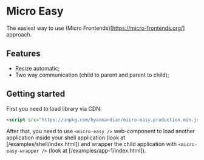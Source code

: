 # Micro Easy

The easiest way to use (Micro Frontends)[https://micro-frontends.org/] approach.

## Features

- Resize automatic;
- Two way communication (child to parent and parent to child);

## Getting started

First you need to load library via CDN:

```html
<script src="https://unpkg.com/hyanmandian/micro-easy.production.min.js"></script>
```

After that, you need to use `<micro-easy />` web-component to load another application inside your shell application (look at [/examples/shell/index.html]) and wrapper the child application with `<micro-easy-wrapper />` (look at [/examples/app-1/index.html]).
